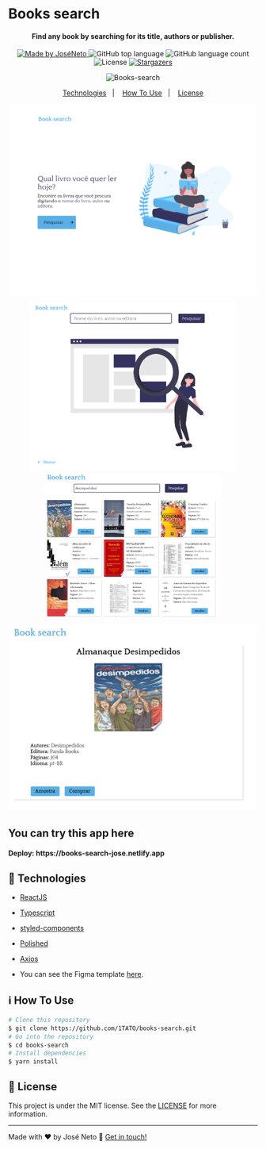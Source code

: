 # Books search

<h4 align="center">
  Find any book by searching for its title, authors or publisher.
</h4>

<p align="center">
  <a href="https://www.linkedin.com/in/jose-neto-255862180//">
    <img alt="Made by JoséNeto" src="https://img.shields.io/badge/made%20by-JoséNeto-%2304D361">
  </a>
  
  <img alt="GitHub top language" src="https://img.shields.io/github/languages/top/1TATO/books-search.svg">
  
  <img alt="GitHub language count" src="https://img.shields.io/github/languages/count/1TATO/books-search.svg">
  
  <img alt="License" src="https://img.shields.io/badge/license-MIT-brightgreen">
   <a href="https://github.com/1TATO/books-search/stargazers">
    <img alt="Stargazers" src="https://img.shields.io/github/stars/1TATO/books-search?style=social">
  </a>
</p>

<p align="center">
  <img src="https://media0.giphy.com/media/fSN73UUckwUw9Q3Qo3/giphy.gif" alt="Books-search" />
</p>

<p align="center">
  <a href="#rocket-technologies">Technologies</a>&nbsp;&nbsp;&nbsp;|&nbsp;&nbsp;&nbsp;
  <a href="#information_source-how-to-use">How To Use</a>&nbsp;&nbsp;&nbsp;|&nbsp;&nbsp;&nbsp;
  <a href="#memo-license">License</a>
</p>

<p align="center">
  <img alt="Dashboard" title="#Dashboard" src="https://github.com/1TATO/books-search/blob/master/github/dashboard.png" width="500px" />
</p>
  
<p align="center">
  <img alt="Search" title="#Search" src="https://github.com/1TATO/books-search/blob/master/github/search.png" width="420px" />
  <img alt="SearchResult" title="#SearchResult" src="https://github.com/1TATO/books-search/blob/master/github/search1.png" width="360px" />
</p>

<p align="center">
  <img alt="BookDetails" title="#BookDetails" src="https://github.com/1TATO/books-search/blob/master/github/detalhes.png" width="500px" />
</p>

## You can try this app here
<h4>Deploy: https://books-search-jose.netlify.app</h4>

## :rocket: Technologies

-  [ReactJS](https://reactjs.org/)
-  [Typescript](https://www.typescriptlang.org)
-  [styled-components](https://www.styled-components.com/)
-  [Polished](https://github.com/styled-components/polished)
-  [Axios](https://github.com/axios/axios)

-   You can see the Figma template [here](https://www.figma.com/file/Ah0NNh0YPU9PrmjkYFsxip/Book-search?node-id=0%3A1).

## :information_source: How To Use
```bash
# Clone this repository
$ git clone https://github.com/1TATO/books-search.git
# Go into the repository
$ cd books-search
# Install dependencies
$ yarn install
```

## :memo: License
This project is under the MIT license. See the [LICENSE](https://github.com/1TATO/books-search/blob/master/LICENSE) for more information.

---
Made with ♥ by José Neto :wave: [Get in touch!](https://www.linkedin.com/in/jose-netopr/)
